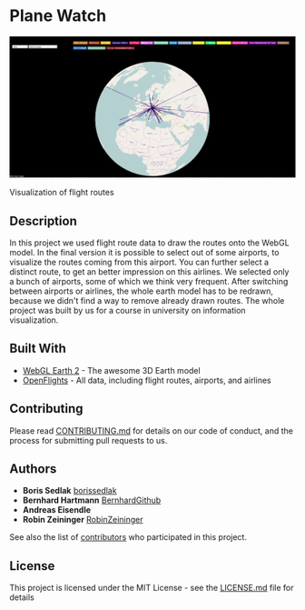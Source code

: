# Plane Watch

![alt text](/media/screenshot.png)

Visualization of flight routes

## Description

In this project we used flight route data to draw the routes onto the WebGL model. In the final version it is possible to select out of some airports, to visualize the routes coming from this airport.
You can further select a distinct route, to get an better impression on this airlines. We selected only a bunch of airports, some of which we think very frequent.
After switching between airports or airlines, the whole earth model has to be redrawn, because we didn't find a way to remove already drawn routes.
The whole project was built by us for a course in university on information visualization.

## Built With

* [WebGL Earth 2](https://github.com/webglearth/webglearth2) - The awesome 3D Earth model
* [OpenFlights](https://github.com/jpatokal/openflights) - All data, including flight routes, airports, and airlines

## Contributing

Please read [CONTRIBUTING.md]() for details on our code of conduct, and the process for submitting pull requests to us.

## Authors

* **Boris Sedlak**  [borissedlak](https://github.com/borissedlak)
* **Bernhard Hartmann**  [BernhardGithub](https://github.com/BernhardGithub)
* **Andreas Eisendle**
* **Robin Zeininger**  [RobinZeininger](https://github.com/RobinZeininger)

See also the list of [contributors](https://github.com/borissedlak/planewatch) who participated in this project.

## License

This project is licensed under the MIT License - see the [LICENSE.md](LICENSE.md) file for details

